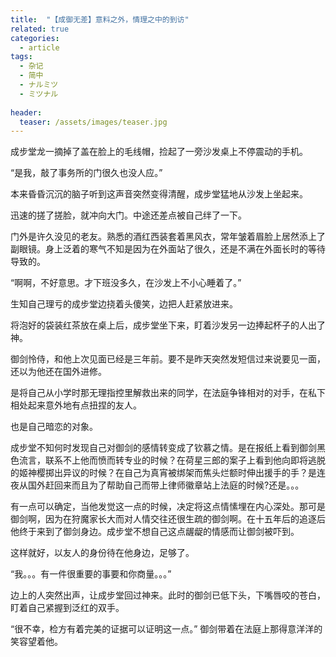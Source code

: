 ```yaml
---
title:  "【成御无差】意料之外，情理之中的到访"
related: true
categories: 
  - article
tags: 
  - 杂记
  - 简中
  - ナルミツ
  - ミツナル
  
header:
  teaser: /assets/images/teaser.jpg
---
```


成步堂龙一摘掉了盖在脸上的毛线帽，捡起了一旁沙发桌上不停震动的手机。

“是我，敲了事务所的门很久也没人应。”

本来昏昏沉沉的脑子听到这声音突然变得清醒，成步堂猛地从沙发上坐起来。

迅速的搓了搓脸，就冲向大门。中途还差点被自己绊了一下。

门外是许久没见的老友。熟悉的酒红西装套着黑风衣，常年皱着眉脸上居然添上了副眼镜。身上泛着的寒气不知是因为在外面站了很久，还是不满在外面长时的等待导致的。

“啊啊，不好意思。才下班没多久，在沙发上不小心睡着了。”

生知自己理亏的成步堂边挠着头傻笑，边把人赶紧放进来。

将泡好的袋装红茶放在桌上后，成步堂坐下来，盯着沙发另一边捧起杯子的人出了神。

御剑怜侍，和他上次见面已经是三年前。要不是昨天突然发短信过来说要见一面，还以为他还在国外进修。

是将自己从小学时那无理指控里解救出来的同学，在法庭争锋相对的对手，在私下相处起来意外地有点扭捏的友人。

也是自己暗恋的对象。

成步堂不知何时发现自己对御剑的感情转变成了钦慕之情。是在报纸上看到御剑黑色流言，联系不上他而愤而转专业的时候？在荷星三郎的案子上看到他向即将逃脱的姬神樱掷出异议的时候？在自己为真宵被绑架而焦头烂额时伸出援手的手？是连夜从国外赶回来而且为了帮助自己而带上律师徽章站上法庭的时候?还是。。。

有一点可以确定，当他发觉这一点的时候，决定将这点情愫埋在内心深处。那可是御剑啊，因为在狩魔家长大而对人情交往还很生疏的御剑啊。在十五年后的追逐后他终于来到了御剑身边。成步堂不想自己这点龌龊的情感而让御剑被吓到。

这样就好，以友人的身份待在他身边，足够了。

“我。。。有一件很重要的事要和你商量。。。” 

边上的人突然出声，让成步堂回过神来。此时的御剑已低下头，下嘴唇咬的苍白，盯着自己紧握到泛红的双手。



“很不幸，检方有着完美的证据可以证明这一点。” 御剑带着在法庭上那得意洋洋的笑容望着他。









